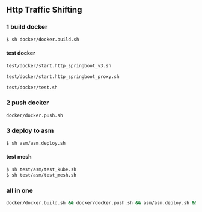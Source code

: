 ## Http Traffic Shifting

### 1 build docker
```sh
$ sh docker/docker.build.sh
```

#### test docker
```sh
test/docker/start.http_springboot_v3.sh
```

```sh
test/docker/start.http_springboot_proxy.sh 
```

```sh
test/docker/test.sh 
```

### 2 push docker
```sh
docker/docker.push.sh
```

### 3 deploy to asm
```sh
$ sh asm/asm.deploy.sh
```

#### test mesh
```sh
$ sh test/asm/test_kube.sh
$ sh test/asm/test_mesh.sh
```

### all in one
```sh
docker/docker.build.sh && docker/docker.push.sh && asm/asm.deploy.sh && sleep 20s && test/asm/test_mesh.sh
```